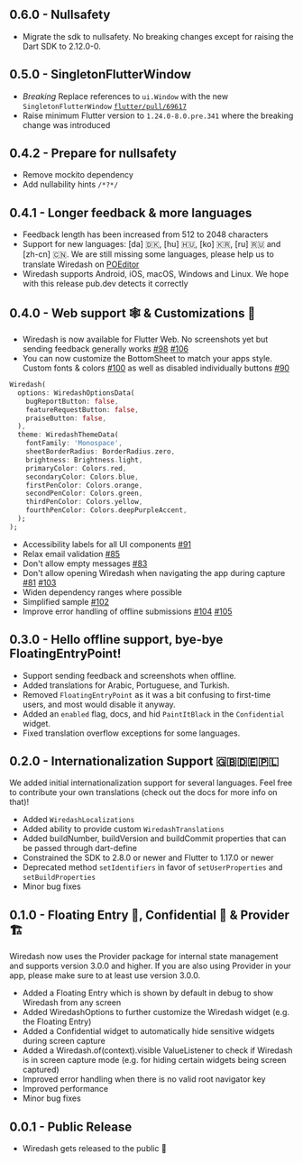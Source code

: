 ## 0.6.0 - Nullsafety
* Migrate the sdk to nullsafety. No breaking changes except for raising the Dart SDK to 2.12.0-0.

## 0.5.0 - SingletonFlutterWindow
* *Breaking* Replace references to `ui.Window` with the new `SingletonFlutterWindow` [`flutter/pull/69617`](https://github.com/flutter/flutter/pull/69617)
* Raise minimum Flutter version to `1.24.0-8.0.pre.341` where the breaking change was introduced

## 0.4.2 - Prepare for nullsafety
* Remove mockito dependency
* Add nullability hints `/*?*/`

## 0.4.1 - Longer feedback & more languages
* Feedback length has been increased from 512 to 2048 characters
* Support for new languages: [da] 🇩🇰, [hu] 🇭🇺, [ko] 🇰🇷, [ru] 🇷🇺 and [zh-cn] 🇨🇳. We are still missing some languages, please help us to translate Wiredash on [POEditor](https://poeditor.com/projects/view?id=347065)
* Wiredash supports Android, iOS, macOS, Windows and Linux. We hope with this release pub.dev detects it correctly

## 0.4.0 - Web support 🕸 & Customizations 🎨
* Wiredash is now available for Flutter Web. No screenshots yet but sending feedback generally works [#98](https://github.com/wiredashio/wiredash-sdk/pull/98) [#106](https://github.com/wiredashio/wiredash-sdk/pull/106)
* You can now customize the BottomSheet to match your apps style. Custom fonts & colors [#100](https://github.com/wiredashio/wiredash-sdk/pull/100) as well as disabled individually buttons [#90](https://github.com/wiredashio/wiredash-sdk/pull/90)
```dart
Wiredash(
  options: WiredashOptionsData(
    bugReportButton: false,
    featureRequestButton: false,
    praiseButton: false,
  ),
  theme: WiredashThemeData(
    fontFamily: 'Monospace',
    sheetBorderRadius: BorderRadius.zero,
    brightness: Brightness.light,
    primaryColor: Colors.red,
    secondaryColor: Colors.blue,
    firstPenColor: Colors.orange,
    secondPenColor: Colors.green,
    thirdPenColor: Colors.yellow,
    fourthPenColor: Colors.deepPurpleAccent,
  );
);
```
* Accessibility labels for all UI components [#91](https://github.com/wiredashio/wiredash-sdk/pull/91)
* Relax email validation [#85](https://github.com/wiredashio/wiredash-sdk/pull/85)
* Don't allow empty messages [#83](https://github.com/wiredashio/wiredash-sdk/pull/83)
* Don't allow opening Wiredash when navigating the app during capture [#81](https://github.com/wiredashio/wiredash-sdk/pull/81) [#103](https://github.com/wiredashio/wiredash-sdk/pull/103)
* Widen dependency ranges where possible
* Simplified sample [#102](https://github.com/wiredashio/wiredash-sdk/pull/102)
* Improve error handling of offline submissions [#104](https://github.com/wiredashio/wiredash-sdk/pull/104) [#105](https://github.com/wiredashio/wiredash-sdk/pull/105)


## 0.3.0 - Hello offline support, bye-bye FloatingEntryPoint!
* Support sending feedback and screenshots when offline.
* Added translations for Arabic, Portuguese, and Turkish.
* Removed `FloatingEntryPoint` as it was a bit confusing to first-time users, and most would disable it anyway.
* Added an `enabled` flag, docs, and hid `PaintItBlack` in the `Confidential` widget.
* Fixed translation overflow exceptions for some languages.

## 0.2.0 - Internationalization Support 🇬🇧🇩🇪🇵🇱
We added initial internationalization support for several languages. Feel free to contribute your own translations 
(check out the docs for more info on that)!

* Added `WiredashLocalizations`
* Added ability to provide custom `WiredashTranslations`
* Added buildNumber, buildVersion and buildCommit properties that can be passed through dart-define
* Constrained the SDK to 2.8.0 or newer and Flutter to 1.17.0 or newer
* Deprecated method `setIdentifiers` in favor of `setUserProperties` and `setBuildProperties`
* Minor bug fixes

## 0.1.0 - Floating Entry 📲, Confidential 👀 & Provider 🏗
Wiredash now uses the Provider package for internal state management and supports version 3.0.0 and higher. If you are
also using Provider in your app, please make sure to at least use version 3.0.0.

* Added a Floating Entry which is shown by default in debug to show Wiredash from any screen
* Added WiredashOptions to further customize the Wiredash widget (e.g. the Floating Entry)
* Added a Confidential widget to automatically hide sensitive widgets during screen capture
* Added a Wiredash.of(context).visible ValueListener to check if Wiredash is in screen capture mode (e.g. for hiding certain widgets being screen captured)
* Improved error handling when there is no valid root navigator key
* Improved performance
* Minor bug fixes

## 0.0.1 - Public Release

* Wiredash gets released to the public 🎉
